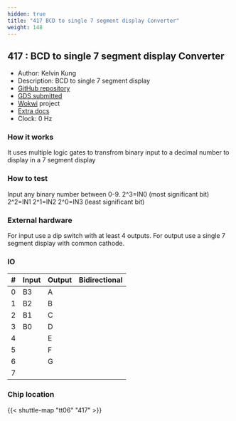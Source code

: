 ```yaml
---
hidden: true
title: "417 BCD to single 7 segment display Converter"
weight: 148
---
```


## 417 : BCD to single 7 segment display Converter

* Author: Kelvin Kung
* Description: BCD to single 7 segment display
* [GitHub repository](https://github.com/kelvinutp/bcd-2-7segment-decoder)
* [GDS submitted](https://github.com/kelvinutp/bcd-2-7segment-decoder/actions/runs/8699935440)
* [Wokwi](https://wokwi.com/projects/395061443288867841) project
* [Extra docs](None)
* Clock: 0 Hz

<!---

This file is used to generate your project datasheet. Please fill in the information below and delete any unused
sections.

You can also include images in this folder and reference them in the markdown. Each image must be less than
512 kb in size, and the combined size of all images must be less than 1 MB.
-->


### How it works

It uses multiple logic gates to transfrom binary input to a decimal number to display in a 7 segment display

### How to test

Input any binary number between 0-9.
2^3=IN0 (most significant bit)
2^2=IN1
2^1=IN2
2^0=IN3 (least significant bit)

### External hardware

For input use a dip switch with at least 4 outputs.
For output use a single 7 segment display with common cathode.


### IO

| # | Input          | Output         | Bidirectional   |
| - | -------------- | -------------- | --------------- |
| 0 | B3 | A |  |
| 1 | B2 | B |  |
| 2 | B1 | C |  |
| 3 | B0 | D |  |
| 4 |  | E |  |
| 5 |  | F |  |
| 6 |  | G |  |
| 7 |  |  |  |

### Chip location

{{< shuttle-map "tt06" "417" >}}
